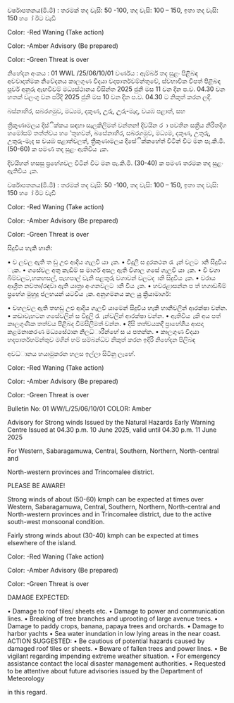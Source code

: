 වර්ෂාපතනය(මි.මී) : තරමක් තද වැසි: 50 -100, තද වැසි: 100 – 150, ඉතා තද වැසි: 150 හ ෝ ඊට වැඩි

Color: -Red Waning (Take action)

Color: -Amber Advisory (Be prepared)

Color: -Green Threat is over

නිහේදන අංකය : 01 WWL /25/06/10/01 වර්ණය : ඇම්බර් තද සුළං පිළිබඳ අවවාදාත්මක නිවේදනය කාලගුණ විදයා වදපාර්තවම්න්තුවේ, ස්වභාවික විපත් පිළිබඳ පූර්ව අනුරු ඇඟවීවම් මධ්‍යස්ථානය විසින්ත 2025 ජුනි මස 11 වන දින ප.ව. 04.30 වන හතක් වලංගු වන පරිදි 2025 ජුනි මස 10 වන දින ප.ව. 04.30 ට නිකුත් කරන ලදි.

බස්නාහිර, සබරගමුව, මධ්‍යම, දකුණ, උුරු, උුරු-මැද, වයඹ පළාත්, සහ

ත්‍රීකුණාමලය දිස්ික්කය සඳහා සැලකිලිමත් වන්තන! දිවයින ර ා පවතින සක්‍රීය නිරිතදිග හමෝසම් තත්ත්වය හ ේතුහවන්, බසේනාහිර, සබරගමුව, මධ්‍යම, දකුණ, උතුරු, උතුරු-මැද ස වයඹ පළාත්වලත්, ත්‍රීකුණාමලය දිසේික්කහේත් විටින් විට මන පැ.කි.මී. (50-60) ක පමණ තද සුළං ඇතිවිය ැක.

දිවයිහන් හසසු ප්‍රහේශවල විටින් විට මන පැ.කි.මී. (30-40) ක පමණ තරමක තද සුළං ඇතිවිය ැක.

වර්ෂාපතනය(මි.මී) : තරමක් තද වැසි: 50 -100, තද වැසි: 100 – 150, ඉතා තද වැසි: 150 හ ෝ ඊට වැඩි

Color: -Red Waning (Take action)

Color: -Amber Advisory (Be prepared)

Color: -Green Threat is over

සිදුවිය හැකි හානි:

• ව ලවල ඇති ත ඩු උළු ආදිය ගැලවී යා ැක. • විදුලි ස දුරකථන රැ ැන් වලට ානි සිදුවිය ැක. • ගසේවල අතු කැඩීම් ස මාර්ග අසල ඇති විශාල ගසේ ගැලවී යා ැක. • වී වගා බිම්වලට,හකහසල්, පැහපාල් වැනි පළතුරු වගාවන් වලටද ානි සිදුවිය ැක. • වරාය ආශ්‍රිත නවතා/රඳවා ඇති යාත්‍රා අංගනවලට ානි විය ැක. • හවරළාසන්න ප ත් හගාඩබිම් ප්‍රහේශ මුහුදු ජලහයන් යටවිය ැක. අනුගමනය කල යුු ක්‍රියාමාර්ග:

• වහලවල ඇති තහඩු උළු ආදිය ගැලවී යාමෙන් සිදුවිය හැකි හානිවලින් ආරක්ෂා වන්න. • කඩාවැහටන ගසේවලින් ස විදුලි රැ ැන්වලින් ආරක්ෂා වන්න. • ඇතිවිය ැකි අය පත් කාලගුණික තත්වය පිළිබද විමසිලිමත් වන්න. • දිසි තත්වයකදී ප්‍රාහේශීය ආපදා කළමනාකරණ මධ්‍යසේථාන නිලධ්‍ාරීන්හේ ස ය පතන්න. • කාලගුණ විදයා හදපාර්තහම්න්තුව මගින් හම් සම්බන්ධ්‍ව නිකුත් කරන ඉදිරි නිහේදන පිලිබඳ

අවධ්‍ානය හයාමුකරන හලස ඉල්ලා සිටිනු ලැහේ.

Color: -Red Waning (Take action)

Color: -Amber Advisory (Be prepared)

Color: -Green Threat is over

Bulletin No: 01 WW/L/25/06/10/01 COLOR: Amber

Advisory for Strong winds Issued by the Natural Hazards Early Warning Centre Issued at 04.30 p.m. 10 June 2025, valid until 04.30 p.m. 11 June 2025

For Western, Sabaragamuwa, Central, Southern, Northern, North-central and

North-western provinces and Trincomalee district.

PLEASE BE AWARE!

Strong winds of about (50-60) kmph can be expected at times over Western, Sabaragamuwa, Central, Southern, Northern, North-central and North-western provinces and in Trincomalee district, due to the active south-west monsoonal condition.

Fairly strong winds about (30-40) kmph can be expected at times elsewhere of the island.

Color: -Red Waning (Take action)

Color: -Amber Advisory (Be prepared)

Color: -Green Threat is over

DAMAGE EXPECTED:

• Damage to roof tiles/ sheets etc. • Damage to power and communication lines. • Breaking of tree branches and uprooting of large avenue trees. • Damage to paddy crops, banana, papaya trees and orchards. • Damage to harbor yachts • Sea water inundation in low lying areas in the near coast. ACTION SUGGESTED: • Be cautious of potential hazards caused by damaged roof tiles or sheets. • Beware of fallen trees and power lines. • Be vigilant regarding impending extreme weather situation. • For emergency assistance contact the local disaster management authorities. • Requested to be attentive about future advisories issued by the Department of Meteorology

in this regard.